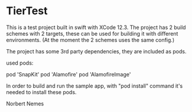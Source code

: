 # TierTest

This is a test project built in swift with XCode 12.3. The project has 2 build schemes with 2 targets, these can be used for building it with different environments. (At the moment the 2 schemes uses the same config.)

The project has some 3rd party dependencies, they are included as pods.

used pods:

pod 'SnapKit'
pod 'Alamofire'
pod 'AlamofireImage'

In order to build and run the sample app, with "pod install" command it's needed to install these pods.

Norbert Nemes
